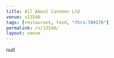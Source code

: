 ```yaml
---
title: All About Canteen Ltd
venue: v13546
tags: [restaurant, food, "fhrs:709176"]
permalink: /v/13546/
layout: venue
---
```

null